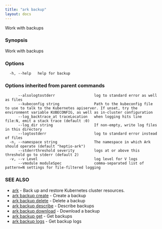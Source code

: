 ```yaml
---
title: "ark backup"
layout: docs
---
```


Work with backups

### Synopsis


Work with backups

### Options

```
  -h, --help   help for backup
```

### Options inherited from parent commands

```
      --alsologtostderr                  log to standard error as well as files
      --kubeconfig string                Path to the kubeconfig file to use to talk to the Kubernetes apiserver. If unset, try the environment variable KUBECONFIG, as well as in-cluster configuration
      --log_backtrace_at traceLocation   when logging hits line file:N, emit a stack trace (default :0)
      --log_dir string                   If non-empty, write log files in this directory
      --logtostderr                      log to standard error instead of files
  -n, --namespace string                 The namespace in which Ark should operate (default "heptio-ark")
      --stderrthreshold severity         logs at or above this threshold go to stderr (default 2)
  -v, --v Level                          log level for V logs
      --vmodule moduleSpec               comma-separated list of pattern=N settings for file-filtered logging
```

### SEE ALSO
* [ark](ark.md)	 - Back up and restore Kubernetes cluster resources.
* [ark backup create](ark_backup_create.md)	 - Create a backup
* [ark backup delete](ark_backup_delete.md)	 - Delete a backup
* [ark backup describe](ark_backup_describe.md)	 - Describe backups
* [ark backup download](ark_backup_download.md)	 - Download a backup
* [ark backup get](ark_backup_get.md)	 - Get backups
* [ark backup logs](ark_backup_logs.md)	 - Get backup logs

